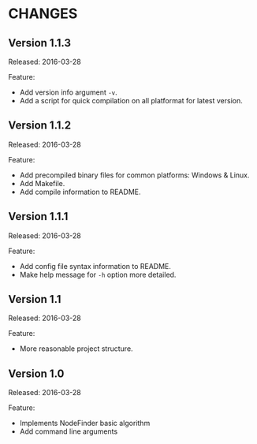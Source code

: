 CHANGES
=======

Version 1.1.3
-------------

Released: 2016-03-28

Feature:

- Add version info argument `-v`.
- Add a script for quick compilation on all platformat for latest version.


Version 1.1.2
-------------

Released: 2016-03-28

Feature:

- Add precompiled binary files for common platforms: Windows & Linux.
- Add Makefile.
- Add compile information to README.


Version 1.1.1
-------------

Released: 2016-03-28

Feature:

- Add config file syntax information to README.
- Make help message for `-h` option more detailed.


Version 1.1
-----------

Released: 2016-03-28

Feature:

- More reasonable project structure.


Version 1.0
-----------

Released: 2016-03-28

Feature:

- Implements NodeFinder basic algorithm
- Add command line arguments
